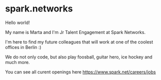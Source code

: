 # spark.networks


Hello world!

My name is Marta and I'm Jr Talent Engagement at Spark Networks.

I'm here to find my future colleagues that will work at one of the coolest offices in Berlin :) 

We do not only code, but also play foosball, guitar hero, ice hockey and much more.

You can see all curent openings here https://www.spark.net/careers/jobs

